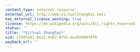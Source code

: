 ```yaml
---
content_type: external-resource
external_url: http://www.virtualshanghai.net/
has_external_license_warning: true
license: https://en.wikipedia.org/wiki/All_rights_reserved
status: ''
title: '*Virtual Shanghai*'
uid: 3f8d7a41-0e22-4a67-9fe5-ee29298034f6
wayback_url: ''
---
```

